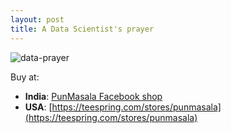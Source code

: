 ```yaml
---
layout: post
title: A Data Scientist's prayer
---
```


![data-prayer](https://user-images.githubusercontent.com/13973052/44877799-0f237a80-ac73-11e8-8d38-308a77a979a1.jpg)

Buy at:
- **India**: [PunMasala Facebook shop](https://www.facebook.com/commerce/products/1983093668476592/)
- **USA**: [https://teespring.com/stores/punmasala](https://teespring.com/stores/punmasala)
